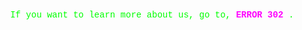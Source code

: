 <p style="font-family: 'Courier New', monospace; color: #00FF00; text-align: center;">
  If you want to learn more about us, go to, <a href="https://clean-master-privacy.github.io/applications/#" style="color: #FF00FF; text-decoration: none; font-weight: bold;">
    ERROR 302
  </a>.
</p>
